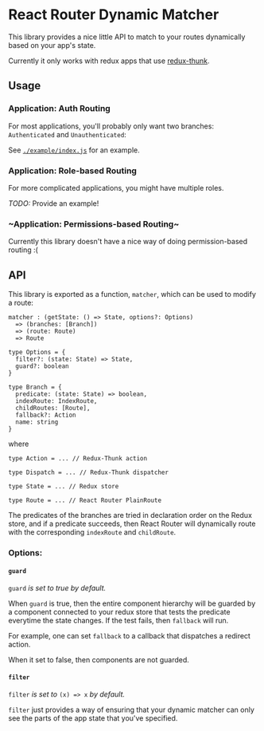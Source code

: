 # React Router Dynamic Matcher

This library provides a nice little API to match to your routes dynamically based on your app's state. 

Currently it only works with redux apps that use [redux-thunk](https://github.com/gaearon/redux-thunk).



## Usage

### Application: Auth Routing
For most applications, you'll probably only want two branches: `Authenticated` and `Unauthenticated`:

See [`./example/index.js`](./example/index.js) for an example.

### Application: Role-based Routing
For more complicated applications, you might have multiple roles.

*TODO:* Provide an example!

### ~Application: Permissions-based Routing~
Currently this library doesn't have a nice way of doing permission-based routing :(

## API
This library is exported as a function, `matcher`, which can be used to modify a route:

```flow
matcher : (getState: () => State, options?: Options) 
  => (branches: [Branch]) 
  => (route: Route) 
  => Route

type Options = {
  filter?: (state: State) => State,
  guard?: boolean
}

type Branch = {
  predicate: (state: State) => boolean,
  indexRoute: IndexRoute,
  childRoutes: [Route],
  fallback?: Action
  name: string
}

```

where


```flow
type Action = ... // Redux-Thunk action

type Dispatch = ... // Redux-Thunk dispatcher

type State = ... // Redux store

type Route = ... // React Router PlainRoute

```

The predicates of the branches are tried in declaration order on the Redux store, and if a predicate succeeds, then React Router will dynamically route with the corresponding `indexRoute` and `childRoute`.

### Options:

#### `guard`

`guard` *is set to true by default.*

When `guard` is true, then the entire component hierarchy will be guarded by a component connected to your redux store that tests the predicate everytime the state changes. 
If the test fails, then `fallback` will run.

For example, one can set `fallback` to a callback that dispatches a redirect action.

When it set to false, then components are not guarded.

#### `filter`

`filter` *is set to* `(x) => x` *by default.*

`filter` just provides a way of ensuring that your dynamic matcher can only see the parts of the app state that you've specified.
